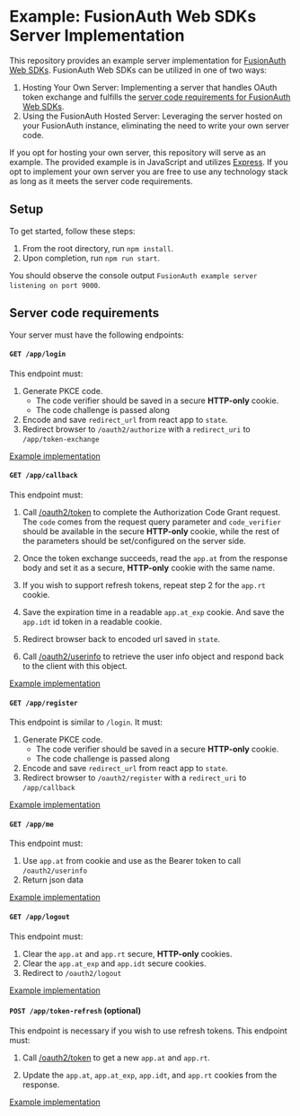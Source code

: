 # Example: FusionAuth Web SDKs Server Implementation

This repository provides an example server implementation for [FusionAuth Web SDKs](https://github.com/FusionAuth/fusionauth-javascript-sdk). FusionAuth Web SDKs can be utilized in one of two ways:

1. Hosting Your Own Server: Implementing a server that handles OAuth token exchange and fulfills the [server code requirements for FusionAuth Web SDKs](https://github.com/FusionAuth/fusionauth-javascript-sdk-express#server-code-requirements).
2. Using the FusionAuth Hosted Server: Leveraging the server hosted on your FusionAuth instance, eliminating the need to write your own server code.

If you opt for hosting your own server, this repository will serve as an example. The provided example is in JavaScript and utilizes [Express](https://expressjs.com/). If you opt to implement your own server you are free to use any technology stack as long as it meets the server code requirements.

## Setup

To get started, follow these steps:

1. From the root directory, run `npm install`.
2. Upon completion, run `npm run start`.

You should observe the console output `FusionAuth example server listening on port 9000`.

## Server code requirements

Your server must have the following endpoints:

#### `GET /app/login`

This endpoint must:

1.  Generate PKCE code.
    - The code verifier should be saved in a secure **HTTP-only** cookie.
    - The code challenge is passed along
2.  Encode and save `redirect_url` from react app to `state`.
3.  Redirect browser to `/oauth2/authorize` with a `redirect_uri` to `/app/token-exchange`

[Example implementation](https://github.com/FusionAuth/fusionauth-javascript-sdk-express/blob/main/routes/login.js)

#### `GET /app/callback`

This endpoint must:

1.  Call
    [/oauth2/token](https://fusionauth.io/docs/v1/tech/oauth/endpoints#complete-the-authorization-code-grant-request)
    to complete the Authorization Code Grant request. The `code` comes from the request query parameter and
    `code_verifier` should be available in the secure **HTTP-only** cookie, while
    the rest of the parameters should be set/configured on the server
    side.

2.  Once the token exchange succeeds, read the `app.at` from the
    response body and set it as a secure, **HTTP-only** cookie with the same
    name.

3.  If you wish to support refresh tokens, repeat step 2 for the
    `app.rt` cookie.

4.  Save the expiration time in a readable `app.at_exp` cookie. And save the `app.idt` id token in a readable cookie.

5.  Redirect browser back to encoded url saved in `state`.

6.  Call
    [/oauth2/userinfo](https://fusionauth.io/docs/v1/tech/oauth/endpoints#userinfo)
    to retrieve the user info object and respond back to the client with
    this object.

[Example implementation](https://github.com/FusionAuth/fusionauth-javascript-sdk-express/blob/main/routes/callback.js)

#### `GET /app/register`

This endpoint is similar to `/login`. It must:

1.  Generate PKCE code.
    - The code verifier should be saved in a secure **HTTP-only** cookie.
    - The code challenge is passed along
2.  Encode and save `redirect_url` from react app to `state`.
3.  Redirect browser to `/oauth2/register` with a `redirect_uri` to `/app/callback`

[Example implementation](https://github.com/FusionAuth/fusionauth-javascript-sdk-express/blob/main/routes/register.js)

#### `GET /app/me`

This endpoint must:

1.  Use `app.at` from cookie and use as the Bearer token to call `/oauth2/userinfo`
2.  Return json data

[Example implementation](https://github.com/FusionAuth/fusionauth-javascript-sdk-express/blob/main/routes/me.js)

#### `GET /app/logout`

This endpoint must:

1.  Clear the `app.at` and `app.rt` secure, **HTTP-only**
    cookies.
2.  Clear the `app.at_exp` and `app.idt` secure cookies.
3.  Redirect to `/oauth2/logout`

[Example implementation](https://github.com/FusionAuth/fusionauth-javascript-sdk-express/blob/main/routes/logout.js)

#### `POST /app/token-refresh` (optional)

This endpoint is necessary if you wish to use refresh tokens. This
endpoint must:

1.  Call
    [/oauth2/token](https://fusionauth.io/docs/v1/tech/oauth/endpoints#refresh-token-grant-request)
    to get a new `app.at` and `app.rt`.

2.  Update the `app.at`, `app.at_exp`, `app.idt`, and `app.rt` cookies from the
    response.

[Example implementation](https://github.com/FusionAuth/fusionauth-javascript-sdk-express/blob/main/routes/refresh.js)
